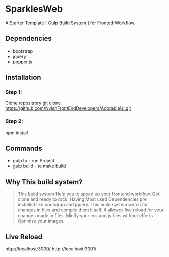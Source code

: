 # SparklesWeb
A Starter Template [ Gulp Build System ] for Fronted Workflow.


## Dependencies

- bootstrap
- jquery
- popper.js

## Installation

### Step 1:

Clone repositrory
git clone https://github.com/NvishFrontEndDevelopers/AdorableUI.git

### Step 2: 

npm install


## Commands

- gulp to \- run Project
- gulp build  \- to make build


## Why This build system?

> This build system Help you to speed up your frontend workflow.
> Get clone and ready to rock.
> Having Most used Dependencies pre installed like bootstrap and jquery.
> This build system watch for changes in files and compile them it self.
> It allowes live reload for your changes made in files.
> Minify your css and js files without efforts
> Optimise your images.

## Live Reload

http://localhost:3000/
http://localhost:3001/ 

